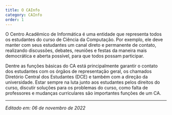 ```yaml
---
title: O CAInfo
category: CAInfo
order: 1
---
```


<TEXTO>
   O Centro Acadêmico de Informática é uma entidade que representa todos os estudantes do curso de Ciência da Computação. Por exemplo, ele deve manter com seus estudantes um canal direto e permanente de contato, realizando discussões, debates, reuniões e festas da maneira mais democrática e aberta possível, para que todos possam participar.
  
   Dentre as funções básicas do CA está principalmente garantir o contato dos estudantes com os órgãos de representação geral, os chamados Diretório Central dos Estudantes (DCE) e também com a direção da universidade. Estar sempre na luta junto aos estudantes pelos direitos do curso, discutir soluções para os problemas do curso, como falta de professores e mudanças curriculares são importantes funções de um CA.

---

*Editado em: 06 de novembro de 2022*
